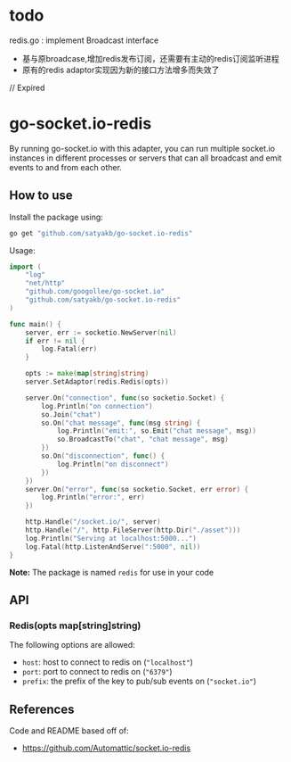 # todo
redis.go : implement Broadcast interface
+ 基与原broadcase,增加redis发布订阅，还需要有主动的redis订阅监听进程
+ 原有的redis adaptor实现因为新的接口方法增多而失效了


// Expired
# go-socket.io-redis

By running go-socket.io with this adapter, you can run multiple socket.io 
instances in different processes or servers that can all broadcast and emit 
events to and from each other.

## How to use

Install the package using:

```bash
go get "github.com/satyakb/go-socket.io-redis"
```

Usage:

```go
import (
    "log"
    "net/http"
    "github.com/googollee/go-socket.io"
    "github.com/satyakb/go-socket.io-redis"
)

func main() {
    server, err := socketio.NewServer(nil)
    if err != nil {
        log.Fatal(err)
    }

    opts := make(map[string]string)
    server.SetAdaptor(redis.Redis(opts))

    server.On("connection", func(so socketio.Socket) {
        log.Println("on connection")
        so.Join("chat")
        so.On("chat message", func(msg string) {
            log.Println("emit:", so.Emit("chat message", msg))
            so.BroadcastTo("chat", "chat message", msg)
        })
        so.On("disconnection", func() {
            log.Println("on disconnect")
        })
    })
    server.On("error", func(so socketio.Socket, err error) {
        log.Println("error:", err)
    })

    http.Handle("/socket.io/", server)
    http.Handle("/", http.FileServer(http.Dir("./asset")))
    log.Println("Serving at localhost:5000...")
    log.Fatal(http.ListenAndServe(":5000", nil))
}
```

**Note:** The package is named `redis` for use in your code

## API

### Redis(opts map[string]string)

The following options are allowed:

- `host`: host to connect to redis on (`"localhost"`)
- `port`: port to connect to redis on (`"6379"`)
- `prefix`: the prefix of the key to pub/sub events on (`"socket.io"`)

## References

Code and README based off of:
- https://github.com/Automattic/socket.io-redis

